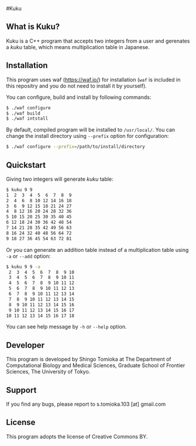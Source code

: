 #Kuku

## What is Kuku?
Kuku is a C++ program that accepts two integers from a user and gerenates a *kuku* table, which means multiplication table in Japanese.


## Installation
This program uses waf (https://waf.io/) for installation (`waf` is included in  this repositry and you do not need to install it by yourself).

You can configure, build and install by following commands:

```sh
$ ./waf configure
$ ./waf build
$ ./waf intstall
```

By default, compiled program will be installed to `/usr/local/`. You can change the install directory using `--prefix` option for configuration:

```sh
$ ./waf configure --prefix=/path/to/install/directory
```

## Quickstart
Giving two integers will generate *kuku* table:

```sh
$ kuku 9 9
1  2  3  4  5  6  7  8  9 
2  4  6  8 10 12 14 16 18 
3  6  9 12 15 18 21 24 27 
4  8 12 16 20 24 28 32 36 
5 10 15 20 25 30 35 40 45 
6 12 18 24 30 36 42 48 54 
7 14 21 28 35 42 49 56 63 
8 16 24 32 40 48 56 64 72 
9 18 27 36 45 54 63 72 81 
```

Or you can generate an addition table instead of a multiplication table using `-a` or `--add` option:

```sh
$ kuku 9 9 -a
 2  3  4  5  6  7  8  9 10 
 3  4  5  6  7  8  9 10 11 
 4  5  6  7  8  9 10 11 12 
 5  6  7  8  9 10 11 12 13 
 6  7  8  9 10 11 12 13 14 
 7  8  9 10 11 12 13 14 15 
 8  9 10 11 12 13 14 15 16 
 9 10 11 12 13 14 15 16 17 
10 11 12 13 14 15 16 17 18 
```

You can see help message by `-h` or `--help` option.

## Developer
This program is developed by Shingo Tomioka at The Department of Computational Biology and Medical Sciences, Graduate School of Frontier Sciences, The University of Tokyo.


## Support
If you find any bugs, please report to s.tomioka.103 [at] gmail.com


## License
This program adopts the license of Creative Commons BY.